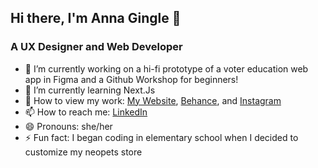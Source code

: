## Hi there, I'm Anna Gingle :bell:

### A UX Designer and Web Developer

- 🔭 I’m currently working on a hi-fi prototype of a voter education web app in Figma and a Github Workshop for beginners!
- 🌱 I’m currently learning Next.Js 
- 💬 How to view my work: [My Website](https://annagingle.com/), [Behance](https://www.behance.net/annagingle), and [Instagram](https://www.instagram.com/ChicagoProgrammer)
- 📫 How to reach me: [LinkedIn](https://www.linkedin.com/in/annagingle/) 
- 😄 Pronouns: she/her
- ⚡ Fun fact: I began coding in elementary school when I decided to customize my neopets store

